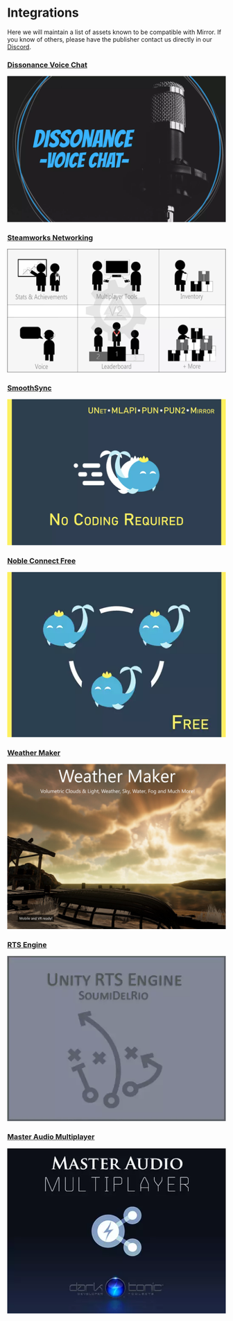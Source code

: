# Integrations

Here we will maintain a list of assets known to be compatible with Mirror. If you know of others, please have the publisher contact us directly in our [Discord](https://discord.gg/2BvnM4R).

### [Dissonance Voice Chat](https://assetstore.unity.com/packages/tools/audio/dissonance-voice-chat-70078) <a href="#dissonance-voice-chat" id="dissonance-voice-chat"></a>

<div align="left">

<img src="../../.gitbook/assets/image (134).png" alt="">

</div>

### [Steamworks Networking](https://assetstore.unity.com/packages/tools/integration/steamworks-v2-complete-190316) <a href="#steamworks-networking" id="steamworks-networking"></a>

<div align="left">

<img src="../../.gitbook/assets/image (87).png" alt="">

</div>

### [SmoothSync](https://assetstore.unity.com/packages/tools/network/smooth-sync-96925) <a href="#smoothsync" id="smoothsync"></a>

![](<../../.gitbook/assets/image (5).png>)

### [Noble Connect Free](https://assetstore.unity.com/packages/tools/network/noble-connect-free-141599) <a href="#noble-connect-free" id="noble-connect-free"></a>

<div align="left">

<img src="../../.gitbook/assets/image (51).png" alt="">

</div>

### [Weather Maker](https://assetstore.unity.com/packages/tools/particles-effects/weather-maker-unity-weather-system-sky-water-volumetric-clouds-a-60955) <a href="#weather-maker" id="weather-maker"></a>

<div align="left">

<img src="../../.gitbook/assets/image (73).png" alt="">

</div>

### [RTS Engine](https://assetstore.unity.com/packages/templates/packs/rts-engine-79732) <a href="#rts-engine" id="rts-engine"></a>

<div align="left">

<img src="../../.gitbook/assets/image (107).png" alt="">

</div>

### [Master Audio Multiplayer](https://assetstore.unity.com/packages/tools/audio/master-audio-2022-aaa-sound-212962) <a href="#master-audio-multiplayer" id="master-audio-multiplayer"></a>

<div align="left">

<img src="../../.gitbook/assets/image (93).png" alt="">

</div>
